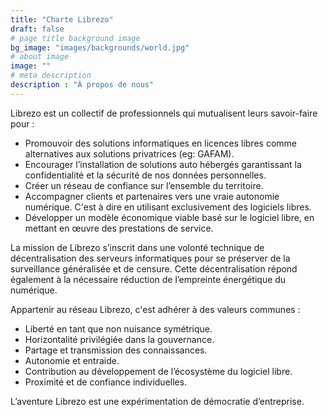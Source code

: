```yaml
---
title: "Charte Librezo"
draft: false
# page title background image
bg_image: "images/backgrounds/world.jpg"
# about image
image: ""
# meta description
description : "À propos de nous"
---
```



Librezo est un collectif de professionnels qui mutualisent leurs savoir-faire pour :

* Promouvoir des solutions informatiques en licences libres comme alternatives aux solutions privatrices (eg: GAFAM).
* Encourager l’installation de solutions auto hébergés garantissant la confidentialité et la sécurité de nos données personnelles.
* Créer un réseau de confiance sur l’ensemble du territoire.
* Accompagner clients et partenaires vers une vraie autonomie numérique. C'est à
  dire en utilisant exclusivement des logiciels libres.
* Développer un modèle économique viable basé sur le logiciel libre, en mettant en œuvre des prestations de service.

La mission de Librezo s’inscrit dans une volonté technique de décentralisation des serveurs informatiques pour se préserver de la surveillance généralisée et de censure. Cette décentralisation répond également à la nécessaire réduction de l’empreinte énergétique du numérique.

Appartenir au réseau Librezo, c'est adhérer à des valeurs communes :
* Liberté en tant que non nuisance symétrique.
* Horizontalité privilégiée dans la gouvernance.
* Partage et transmission des connaissances.
* Autonomie et entraide.
* Contribution au développement de l’écosystème du logiciel libre.
* Proximité et de confiance individuelles.

L’aventure Librezo est une expérimentation de démocratie d’entreprise.

